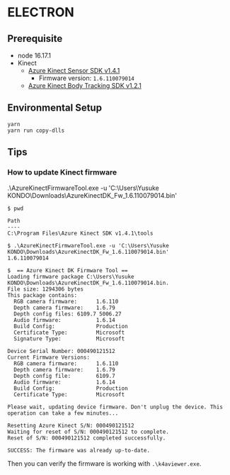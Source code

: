 # ELECTRON

## Prerequisite

- node 16.17.1
- Kinect
  - [Azure Kinect Sensor SDK v1.4.1](https://github.com/microsoft/Azure-Kinect-Sensor-SDK/blob/develop/docs/usage.md)
    - Firmware version: `1.6.110079014`
  - [Azure Kinect Body Tracking SDK v1.2.1](https://learn.microsoft.com/ja-jp/azure/Kinect-dk/body-sdk-download)

## Environmental Setup

```
yarn
yarn run copy-dlls
```

## Tips

### How to update Kinect firmware

.\AzureKinectFirmwareTool.exe -u 'C:\Users\Yusuke KONDO\Downloads\AzureKinectDK_Fw_1.6.110079014.bin'

```
$ pwd

Path
----
C:\Program Files\Azure Kinect SDK v1.4.1\tools

$ .\AzureKinectFirmwareTool.exe -u 'C:\Users\Yusuke KONDO\Downloads\AzureKinectDK_Fw_1.6.110079014.bin'
1.6.110079014

$  == Azure Kinect DK Firmware Tool ==
Loading firmware package C:\Users\Yusuke KONDO\Downloads\AzureKinectDK_Fw_1.6.110079014.bin.
File size: 1294306 bytes
This package contains:
  RGB camera firmware:      1.6.110
  Depth camera firmware:    1.6.79
  Depth config files: 6109.7 5006.27
  Audio firmware:           1.6.14
  Build Config:             Production
  Certificate Type:         Microsoft
  Signature Type:           Microsoft

Device Serial Number: 000490121512
Current Firmware Versions:
  RGB camera firmware:      1.6.110
  Depth camera firmware:    1.6.79
  Depth config file:        6109.7
  Audio firmware:           1.6.14
  Build Config:             Production
  Certificate Type:         Microsoft

Please wait, updating device firmware. Don't unplug the device. This operation can take a few minutes...

Resetting Azure Kinect S/N: 000490121512
Waiting for reset of S/N: 000490121512 to complete.
Reset of S/N: 000490121512 completed successfully.

SUCCESS: The firmware was already up-to-date.
```

Then you can verify the firmware is working with `.\k4aviewer.exe`.
